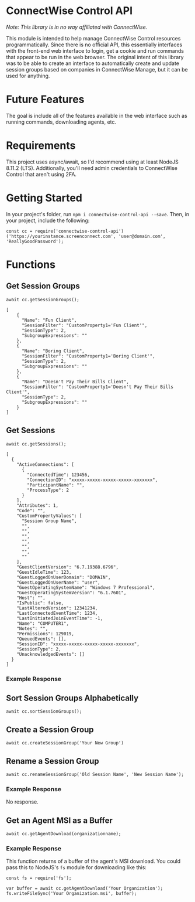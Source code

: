 # ConnectWise Control API

_Note: This library is in no way affiliated with ConnectWise._

This module is intended to help manage ConnectWise Control resources programmatically. Since there is no official API, this essentially interfaces with the front-end web interface to login, get a cookie and run commands that appear to be run in the web browser. The original intent of this library was to be able to create an interface to automatically create and update session groups based on companies in ConnectWise Manage, but it can be used for anything.

# Future Features

The goal is include all of the features available in the web interface such as running commands, downloading agents, etc.

# Requirements

This project uses async/await, so I'd recommend using at least NodeJS 8.11.2 (LTS). Additionally, you'll need admin credentials to ConnectWise Control that aren't using 2FA.

# Getting Started

In your project's folder, run `npm i connectwise-control-api --save`. Then, in your project, include the following:

```
const cc = require('connectwise-control-api')('https://yourinstance.screenconnect.com', 'user@domain.com', 'ReallyGoodPassword');
```

# Functions

## Get Session Groups

`await cc.getSessionGroups();`

```
[
    {
      "Name": "Fun Client",
      "SessionFilter": "CustomProperty1='Fun Client'",
      "SessionType": 2,
      "SubgroupExpressions": ""
    },
    {
      "Name": "Boring Client",
      "SessionFilter": "CustomProperty1='Boring Client'",
      "SessionType": 2,
      "SubgroupExpressions": ""
    },
    {
      "Name": "Doesn't Pay Their Bills Client",
      "SessionFilter": "CustomProperty1='Doesn't Pay Their Bills Client'",
      "SessionType": 2,
      "SubgroupExpressions": ""
    }
]
```

## Get Sessions

`await cc.getSessions();`

```
[
  {
    "ActiveConnections": [
      {
        "ConnectedTime": 123456,
        "ConnectionID": "xxxxx-xxxxx-xxxxx-xxxxx-xxxxxxx",
        "ParticipantName": "",
        "ProcessType": 2
      }
    ],
    "Attributes": 1,
    "Code": "",
    "CustomPropertyValues": [
      "Session Group Name",
      "",
      "",
      "",
      "",
      "",
      "",
      ""
    ],
    "GuestClientVersion": "6.7.19388.6796",
    "GuestIdleTime": 123,
    "GuestLoggedOnUserDomain": "DOMAIN",
    "GuestLoggedOnUserName": "user",
    "GuestOperatingSystemName": "Windows 7 Professional",
    "GuestOperatingSystemVersion": "6.1.7601",
    "Host": "",
    "IsPublic": false,
    "LastAlteredVersion": 12341234,
    "LastConnectedEventTime": 1234,
    "LastInitiatedJoinEventTime": -1,
    "Name": "COMPUTER1",
    "Notes": "",
    "Permissions": 129019,
    "QueuedEvents": [],
    "SessionID": "xxxxx-xxxxx-xxxxx-xxxxx-xxxxxxx",
    "SessionType": 2,
    "UnacknowledgedEvents": []
  }
]
```

### Example Response

## Sort Session Groups Alphabetically

`await cc.sortSessionGroups();`

## Create a Session Group

`await cc.createSessionGroup('Your New Group')`

## Rename a Session Group

`await cc.renameSessionGroup('Old Session Name', 'New Session Name');`

### Example Response

No response.

## Get an Agent MSI as a Buffer

`await cc.getAgentDownload(organizationname);`

### Example Response

This function returns of a buffer of the agent's MSI download. You could pass this to NodeJS's `fs` module for downloading like this:

```
const fs = require('fs');

var buffer = await cc.getAgentDownload('Your Organization');
fs.writeFileSync('Your Organization.msi', buffer);
```